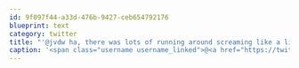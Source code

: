 ```yaml
---
id: 9f097f44-a33d-476b-9427-ceb654792176
blueprint: text
category: twitter
title: "'@jvdw ha, there was lots of running around screaming like a little girl first."
caption: '<span class="username username_linked">@<a href="https://twitter.com/jvdw" title="John van der Woude">jvdw</a></span> ha, there was lots of running around screaming like a little girl first.'
---
```

